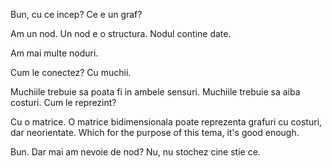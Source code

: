 Bun, cu ce incep?
Ce e un graf?


Am un nod.
Un nod e o structura.
Nodul contine date.

Am mai multe noduri.

Cum le conectez?
Cu muchii.

Muchiile trebuie sa poata fi in ambele sensuri.
Muchiile trebuie sa aiba costuri.
Cum le reprezint?

Cu o matrice.
O matrice bidimensionala poate reprezenta grafuri cu costuri, dar neorientate. Which for the purpose of this tema, it's good enough.

Bun. Dar mai am nevoie de nod? Nu, nu stochez cine stie ce.
